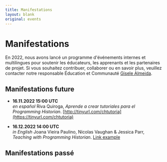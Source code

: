 ```yaml
---
title: Manifestations
layout: blank
original: events
---
```


# Manifestations

En 2022, nous avons lancé un programme d'événements internes et multilingues pour soutenir les éducateurs, les apprenants et les partenaires de projet. 
Si vous souhaitez contribuer, collaborer ou en savoir plus, veuillez contacter notre responsable Éducation et Communauté <a href="mailto:community@programminghistorian.org">Gisele Almeida</a>.

## Manifestations future

* **16.11.2022 15:00 UTC**  
_en español_ Riva Quiroga, _Aprende a crear tutoriales para el Programming Historian_. [http://tinyurl.com/chtutoria](https://tinyurl.com/chtutoria) 

* **16.12.2022 14:00 UTC**  
_in English_ Joana Vieira Paulino, Nicolas Vaughan & Jessica Parr, _Teaching with Programming Historian_. [Link example](https://github.com/programminghistorian/jekyll/issues/2709)

## Manifestations passé
